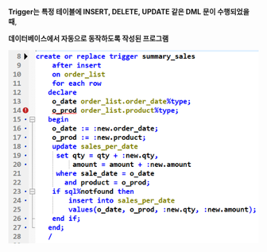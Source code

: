 **Trigger는** **특정 테이블에 INSERT, DELETE, UPDATE 같은 DML 문이 수행되었을 때**, 

**데이터베이스에서 자동으로 동작하도록 작성된 프로그램**

![img](images/99271A455B17F90C0C)